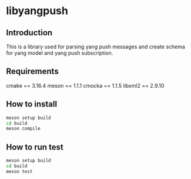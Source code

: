 # libyangpush

## Introduction
This is a library used for parsing yang push messages and create schema for yang model and yang push subscription.

## Requirements
cmake == 3.16.4
meson == 1.1.1
cmocka == 1.1.5
libxml2 == 2.9.10

## How to install
```bash
meson setup build
cd build
meson compile
```
## How to run test
```bash
meson setup build
cd build
meson test
``` 